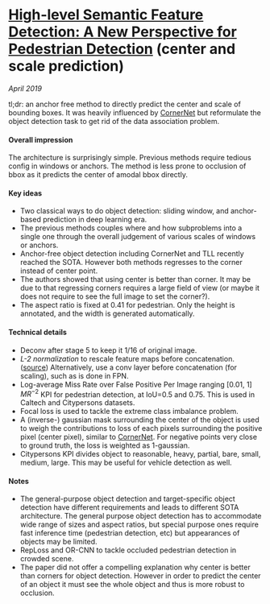# [High-level Semantic Feature Detection: A New Perspective for Pedestrian Detection](https://arxiv.org/pdf/1904.02948.pdf) (center and scale prediction)

_April 2019_

tl;dr: an anchor free method to directly predict the center and scale of bounding boxes. It was heavily influenced by [CornerNet](cornernet.md) but reformulate the object detection task to get rid of the data association problem.

#### Overall impression
The architecture is surprisingly simple. Previous methods require tedious config in windows or anchors. The method is less prone to occlusion of bbox as it predicts the center of amodal bbox directly. 

#### Key ideas
- Two classical ways to do object detection: sliding window, and anchor-based prediction in deep learning era.
- The previous methods couples where and how subproblems into a single one through the overall judgement of various scales of windows or anchors. 
- Anchor-free object detection including CornerNet and TLL recently reached the SOTA. However both methods regresses to the corner instead of center point. 
- The authors showed that using center is better than corner. It may be due to that regressing corners requires a large field of view (or maybe it does not require to see the full image to set the corner?). 
- The aspect ratio is fixed at 0.41 for pedestrian. Only the height is annotated, and the width is generated automatically.
 
#### Technical details
- Deconv after stage 5 to keep it 1/16 of original image.
- *L-2 normalization* to rescale feature maps before concatenation. ([source](https://arxiv.org/pdf/1506.04579.pdf)) Alternatively, use a conv layer before concatenation (for scaling), such as is done in FPN. 
- Log-average Miss Rate over False Positive Per Image ranging [0.01, 1] $MR^{-2}$ KPI for pedestrian detection, at IoU=0.5 and 0.75. This is used in Caltech and Citypersons datasets.
- Focal loss is used to tackle the extreme class imbalance problem.
- A (inverse-) gaussian mask surrounding the center of the object is used to weigh the contributions to loss of each pixels surrounding the positive pixel (center pixel), similar to [CornerNet](cornernet.md). For negative points very close to ground truth, the loss is weighted as 1-gaussian.
- Citypersons KPI divides object to reasonable, heavy, partial, bare, small, medium, large. This may be useful for vehicle detection as well.


#### Notes
- The general-purpose object detection and target-specific object detection have different requirements and leads to different SOTA architecture. The general purpose object detection has to accommodate wide range of sizes and aspect ratios, but special purpose ones require fast inference time (pedestrian detection, etc) but appearances of objects may be limited. 
- RepLoss and OR-CNN to tackle occluded pedestrian detection in crowded scene.
- The paper did not offer a compelling explanation why center is better than corners for object detection. However in order to predict the center of an object it must see the whole object and thus is more robust to occlusion. 
